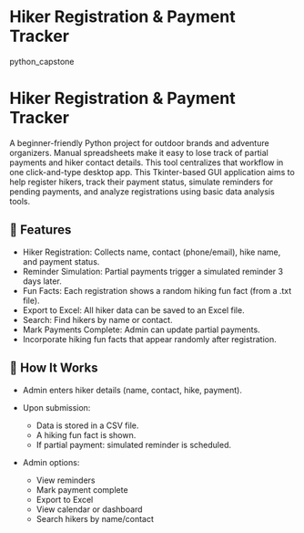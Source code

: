 # Hiker Registration & Payment Tracker
python_capstone

# Hiker Registration & Payment Tracker

A beginner-friendly Python project for outdoor brands and adventure organizers. 
Manual spreadsheets make it easy to lose track of partial payments and hiker contact details. This tool centralizes that workflow in one click-and-type desktop app.
This Tkinter-based GUI application aims to help register hikers, track their payment status, simulate reminders for pending payments, and analyze registrations using basic data analysis tools.

## 🌟 Features

*  Hiker Registration: Collects name, contact (phone/email), hike name, and payment status.
*  Reminder Simulation: Partial payments trigger a simulated reminder 3 days later.
*  Fun Facts: Each registration shows a random hiking fun fact (from a .txt file).
*  Export to Excel: All hiker data can be saved to an Excel file.
*  Search: Find hikers by name or contact.
*  Mark Payments Complete: Admin can update partial payments.
*  Incorporate hiking fun facts that appear randomly after registration.


## 🔄 How It Works

* Admin enters hiker details (name, contact, hike, payment).
* Upon submission:

  * Data is stored in a CSV file.
  * A hiking fun fact is shown.
  * If partial payment: simulated reminder is scheduled.

* Admin options:
  * View reminders
  * Mark payment complete
  * Export to Excel
  * View calendar or dashboard
  * Search hikers by name/contact


